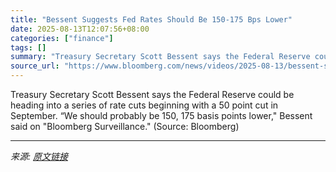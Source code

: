 ```yaml
---
title: "Bessent Suggests Fed Rates Should Be 150-175 Bps Lower"
date: 2025-08-13T12:07:56+08:00
categories: ["finance"]
tags: []
summary: "Treasury Secretary Scott Bessent says the Federal Reserve could be heading into a series of rate cuts beginning with a 50 point cut in September. “We should probably be 150, 175 basis points lower,\" B"
source_url: "https://www.bloomberg.com/news/videos/2025-08-13/bessent-says-fed-rates-should-be-150-175-bps-lower-video"
---
```


Treasury Secretary Scott Bessent says the Federal Reserve could be heading into a series of rate cuts beginning with a 50 point cut in September. “We should probably be 150, 175 basis points lower," Bessent said on "Bloomberg Surveillance." (Source: Bloomberg)

---

*来源: [原文链接](https://www.bloomberg.com/news/videos/2025-08-13/bessent-says-fed-rates-should-be-150-175-bps-lower-video)*
